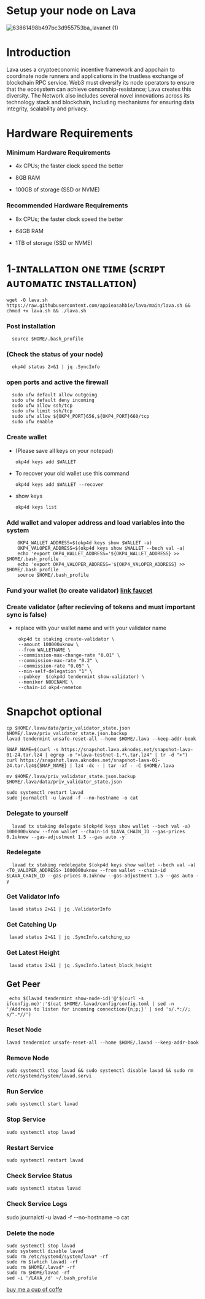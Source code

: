 # Setup your node on Lava


![63861498b497bc3d955753ba_lavanet (1)](https://user-images.githubusercontent.com/108979536/214578650-dad0f06b-2d5f-43db-a612-ca71df1eae10.jpg)



# Introduction

Lava uses a cryptoeconomic incentive framework and appchain to coordinate node runners and
applications in the trustless exchange of blockchain RPC service. Web3 must diversify its node
operators to ensure that the ecosystem can achieve censorship-resistance; Lava creates this
diversity. The Network also includes several novel innovations across its technology stack and
blockchain, including mechanisms for ensuring data integrity, scalability and privacy.


# Hardware Requirements

 ### Minimum Hardware Requirements
 
 + 4x CPUs; the faster clock speed the better

 + 8GB RAM

+ 100GB of storage (SSD or NVME)

 ### Recommended Hardware Requirements
 
 + 8x CPUs; the faster clock speed the better

+ 64GB RAM

+ 1TB of storage (SSD or NVME)

# 1-ɪɴᴛᴀʟʟᴀᴛɪᴏɴ ᴏɴᴇ ᴛɪᴍᴇ (ꜱᴄʀɪᴘᴛ ᴀᴜᴛᴏᴍᴀᴛɪᴄ ɪɴꜱᴛᴀʟʟᴀᴛɪᴏɴ)

    wget -O lava.sh https://raw.githubusercontent.com/appieasahbie/lava/main/lava.sh && chmod +x lava.sh && ./lava.sh
    
###  Post installation

      source $HOME/.bash_profile
      
### (Check the status of your node)

      okp4d status 2>&1 | jq .SyncInfo
      
### open ports and active the firewall

      sudo ufw default allow outgoing
      sudo ufw default deny incoming
      sudo ufw allow ssh/tcp
      sudo ufw limit ssh/tcp
      sudo ufw allow ${OKP4_PORT}656,${OKP4_PORT}660/tcp
      sudo ufw enable
      
###  Create wallet

  + (Please save all keys on your notepad)

        okp4d keys add $WALLET
   
  + To recover your old wallet use this command
 
        okp4d keys add $WALLET --recover
        
  + show keys 
  
        okp4d keys list
        
### Add wallet and valoper address and load variables into the system

        OKP4_WALLET_ADDRESS=$(okp4d keys show $WALLET -a)
        OKP4_VALOPER_ADDRESS=$(okp4d keys show $WALLET --bech val -a)
        echo 'export OKP4_WALLET_ADDRESS='${OKP4_WALLET_ADDRESS} >> $HOME/.bash_profile
        echo 'export OKP4_VALOPER_ADDRESS='${OKP4_VALOPER_ADDRESS} >> $HOME/.bash_profile
        source $HOME/.bash_profile
        
   
### Fund your wallet (to create validator) [link faucet](https://faucet.okp4.network)


### Create validator (after recieving of tokens and must important sync is false)

  + replace <wallet> with your wallet name and <moniker> with your validator name
  

         okp4d tx staking create-validator \
         --amount 100000uknow \
         --from WALLETNAME \
         --commission-max-change-rate "0.01" \
         --commission-max-rate "0.2" \
         --commission-rate "0.05" \
         --min-self-delegation "1" \
         --pubkey  $(okp4d tendermint show-validator) \
         --moniker NODENAME \
         --chain-id okp4-nemeton
  
  
 # Snapchot optional 
 
    cp $HOME/.lava/data/priv_validator_state.json $HOME/.lava/priv_validator_state.json.backup
    lavad tendermint unsafe-reset-all --home $HOME/.lava --keep-addr-book

    SNAP_NAME=$(curl -s https://snapshot.lava.aknodes.net/snapshot-lava-01-24.tar.lz4 | egrep -o ">lava-testnet-1.*\.tar.lz4" | tr -d ">")
    curl https://snapshot.lava.aknodes.net/snapshot-lava-01-24.tar.lz4${SNAP_NAME} | lz4 -dc - | tar -xf - -C $HOME/.lava

    mv $HOME/.lava/priv_validator_state.json.backup $HOME/.lava/data/priv_validator_state.json

    sudo systemctl restart lavad
    sudo journalctl -u lavad -f --no-hostname -o cat
 



### Delegate to yourself

      lavad tx staking delegate $(okp4d keys show wallet --bech val -a) 1000000uknow --from wallet --chain-id $LAVA_CHAIN_ID --gas-prices 0.1uknow --gas-adjustment 1.5 --gas auto -y 
      
 
 ### Redelegate
 
      lavad tx staking redelegate $(okp4d keys show wallet --bech val -a) <TO_VALOPER_ADDRESS> 1000000uknow --from wallet --chain-id $LAVA_CHAIN_ID --gas-prices 0.1uknow --gas-adjustment 1.5 --gas auto -y 
     
 ### Get Validator Info

     lavad status 2>&1 | jq .ValidatorInfo

### Get Catching Up

     lavad status 2>&1 | jq .SyncInfo.catching_up
 
### Get Latest Height

     lavad status 2>&1 | jq .SyncInfo.latest_block_height

## Get Peer

     echo $(lavad tendermint show-node-id)'@'$(curl -s ifconfig.me)':'$(cat $HOME/.lavad/config/config.toml | sed -n '/Address to listen for incoming connection/{n;p;}' | sed 's/.*://; s/".*//')

### Reset Node

    lavad tendermint unsafe-reset-all --home $HOME/.lavad --keep-addr-book

### Remove Node

    sudo systemctl stop lavad && sudo systemctl disable lavad && sudo rm /etc/systemd/system/lavad.servi
     
###  Run Service

    sudo systemctl start lavad

### Stop Service

    sudo systemctl stop lavad

### Restart Service

    sudo systemctl restart lavad

### Check Service Status

    sudo systemctl status lavad

### Check Service Logs

   sudo journalctl -u lavad -f --no-hostname -o cat     

### Delete the node 

    sudo systemctl stop lavad
    sudo systemctl disable lavad
    sudo rm /etc/systemd/system/lava* -rf
    sudo rm $(which lavad) -rf
    sudo rm $HOME/.lavad* -rf
    sudo rm $HOME/lavad -rf
    sed -i '/LAVA_/d' ~/.bash_profile


    
[buy me a cup of coffe ](https://www.paypal.com/paypalme/AbdelAkridi?country.x=NL&locale.x=en_US) 







